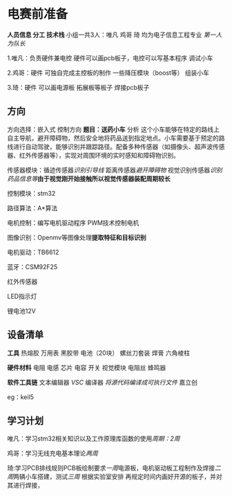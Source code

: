 # 电赛前准备
**人员信息 分工 技术栈**
小组一共3人：唯凡 鸡哥 琦 均为电子信息工程专业 *第一人为队长*


1.唯凡：负责硬件兼电控 硬件可以画pcb板子，电控可以写基本程序 调试小车


2.鸡哥：硬件 可独自完成主控板的制作 一些降压模块（boost等） 组装小车


3.琦：硬件 可以画电源板 拓展板等板子 焊接pcb板子


## 方向
方向选择：嵌入式 控制方向
**题目：送药小车**
  分析 这个小车能够在特定的路线上自主导航，避开障碍物，然后安全地将药品送到指定地点。小车需要基于预定的路线进行自动驾驶，能够识别并跟踪路径。配备多种传感器（如摄像头、超声波传感器、红外传感器等），实现对周围环境的实时感知和障碍物识别。

  
传感器模块：循迹传感器*识别引导线*  距离传感器*避开障碍物* 视觉识别传感器*识别药品信息等***由于视觉刚开始接触所以视觉传感器装配周期较长**


控制模块：stm32


路径算法：A*算法


电机控制：编写电机驱动程序 PWM技术控制电机


图像识别：Openmv等图像处理**提取特征和目标识别**


电机驱动：TB6612


蓝牙：CSM92F25


红外传感器


LED指示灯


锂电池12V


## 设备清单
**工具**
    热熔胶 万用表 黑胶带 电池（20块） 螺丝刀套装 焊膏 六角棱柱 

    
**硬件材料**
   电阻 电感 芯片 电容 开关 视觉模块 电阻丝 蜂鸣器

   
**软件工具链**
   文本编辑器 *VSC*  编译器 *将源代码编译成可执行文件*  嘉立创

   
eg：keil5


## 学习计划
  唯凡：学习stm32相关知识以及工作原理库函数的使用*周期：2周* 

  
  鸡哥：学习无线充电基本理论*两周*

  
  琦:学习PCB排线规则PCB板绘制要求*一周*电源板，电机驱动板工程制作及焊接*二周*两辆小车搭建，测试*三周*
  根据实验室安排 再规定时间内画好开源的板子，并对其进行焊接，
